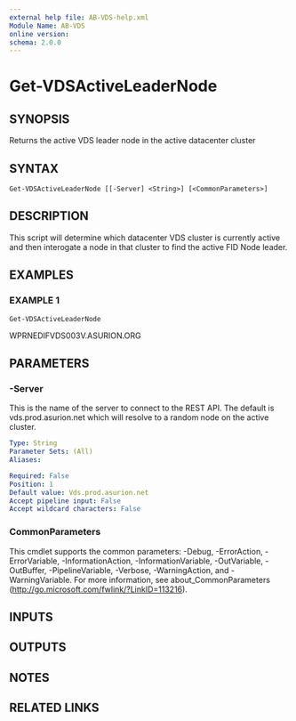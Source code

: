 ```yaml
---
external help file: AB-VDS-help.xml
Module Name: AB-VDS
online version:
schema: 2.0.0
---
```


# Get-VDSActiveLeaderNode

## SYNOPSIS
Returns the active VDS leader node in the active datacenter cluster

## SYNTAX

```
Get-VDSActiveLeaderNode [[-Server] <String>] [<CommonParameters>]
```

## DESCRIPTION
This script will determine which datacenter VDS cluster is currently active and then
interogate a node in that cluster to find the active FID Node leader.

## EXAMPLES

### EXAMPLE 1
```
Get-VDSActiveLeaderNode
```

WPRNEDIFVDS003V.ASURION.ORG

## PARAMETERS

### -Server
This is the name of the server to connect to the REST API. 
The default is vds.prod.asurion.net which will resolve to a random node on
the active cluster.

```yaml
Type: String
Parameter Sets: (All)
Aliases:

Required: False
Position: 1
Default value: Vds.prod.asurion.net
Accept pipeline input: False
Accept wildcard characters: False
```

### CommonParameters
This cmdlet supports the common parameters: -Debug, -ErrorAction, -ErrorVariable, -InformationAction, -InformationVariable, -OutVariable, -OutBuffer, -PipelineVariable, -Verbose, -WarningAction, and -WarningVariable.
For more information, see about_CommonParameters (http://go.microsoft.com/fwlink/?LinkID=113216).

## INPUTS

## OUTPUTS

## NOTES

## RELATED LINKS
